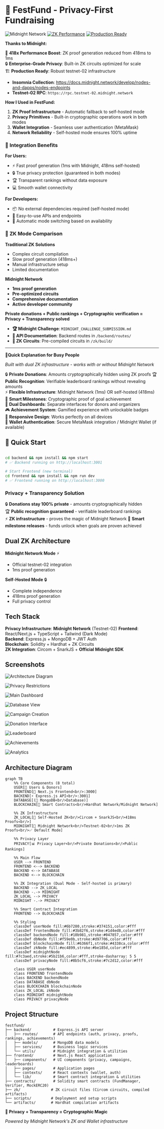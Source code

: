 # 🌙 FestFund - Privacy-First Fundraising

![Midnight Network](https://img.shields.io/badge/Midnight-Integration%20Ready-purple.svg)
[![ZK Performance](https://img.shields.io/badge/ZK%20Proofs-Self--Hosted%20Mode-blue.svg)](#dual-zk-architecture)
[![Production Ready](https://img.shields.io/badge/Status-Production%20Ready-brightgreen.svg)](#architecture)

**Thanks to Midnight:**

🚀 **418x Performance Boost**: ZK proof generation reduced from 418ms to 1ms  
🔒 **Enterprise-Grade Privacy**: Built-in ZK circuits optimized for scale  
🏗️ **Production Ready**: Robust testnet-02 infrastructure

- **Insomnia Collection**: https://docs.midnight.network/develop/nodes-and-dapps/nodes-endpoints
- **Testnet-02 RPC**: `https://rpc.testnet-02.midnight.network`

**How I Used in FestFund:**

1. **ZK Proof Infrastructure** - Automatic fallback to self-hosted mode
2. **Privacy Primitives** - Built-in cryptographic operations work in both modes
3. **Wallet Integration** - Seamless user authentication (MetaMask)
4. **Network Reliability** - Self-hosted mode ensures 100% uptime

### 🎯 **Integration Benefits**

**For Users:**

- ⚡ Fast proof generation (1ms with Midnight, 418ms self-hosted)
- 🔒 True privacy protection (guaranteed in both modes)
- 🏆 Transparent rankings without data exposure
- 💻 Smooth wallet connectivity

**For Developers:**

- 📦 No external dependencies required (self-hosted mode)
- 🔧 Easy-to-use APIs and endpoints
- 🔄 Automatic mode switching based on availability

### 🌟 **ZK Mode Comparison**

**Traditional ZK Solutions**

- Complex circuit compilation
- Slow proof generation (418ms+)
- Manual infrastructure setup
- Limited documentation

**Midnight Network**

- **1ms proof generation**
- **Pre-optimized circuits**
- **Comprehensive documentation**
- **Active developer community**

**Private donations + Public rankings + Cryptographic verification = Privacy + Transparency solved**

- **🏆 Midnight Challenge**: `MIDNIGHT_CHALLENGE_SUBMISSION.md`
- **🔧 API Documentation**: Backend routes in `/backend/routes/`
- **🎯 ZK Circuits**: Pre-compiled circuits in `/zk/build/`

---

**🌟Quick Explanation for Busy People**

_Built with dual ZK infrastructure - works with or without Midnight Network_

🔒 **Private Donations**: Amounts cryptographically hidden using ZK proofs
🏆 **Public Recognition**: Verifiable leaderboard rankings without revealing amounts  
⚡ **Flexible Infrastructure**: Midnight Network (1ms) OR self-hosted (418ms)  
🎯 **Smart Milestones**: Cryptographic proof of goal achievement  
👥 **Dual Dashboards**: Separate interfaces for donors and organizers  
🎮 **Achievement System**: Gamified experience with unlockable badges  
📱 **Responsive Design**: Works perfectly on all devices  
🔐 **Wallet Authentication**: Secure MetaMask integration / Midnight Wallet (if available)

## 🚀 **Quick Start**

```bash

cd backend && npm install && npm start
# ✅ Backend running on http://localhost:3001

# Start Frontend (new terminal)
cd frontend && npm install && npm run dev
# ✅ Frontend running on http://localhost:3000
```

### **Privacy + Transparency Solution**

🔒 **Donations stay 100% private** - amounts cryptographically hidden  
🏆 **Public recognition guaranteed** - verifiable leaderboard rankings  
⚡ **ZK infrastructure** - proves the magic of Midnight Network
🎯 **Smart milestone releases** - funds unlock when goals are proven achieved

## **Dual ZK Architecture**

**Midnight Network Mode** ⚡

- Official testnet-02 integration
- 1ms proof generation

**Self-Hosted Mode** 🔒

- Complete independence
- 418ms proof generation
- Full privacy control

## **Tech Stack**

**Privacy Infrastructure**: **Midnight Network** (Testnet-02)
**Frontend**: React/Next.js + TypeScript + Tailwind (Dark Mode)  
**Backend**: Express.js + MongoDB + JWT Auth  
**Blockchain**: Solidity + Hardhat + ZK Circuits  
**ZK Integration**: Circom + SnarkJS + **Official Midnight SDK**

## **Screenshots**

![Architecture Diagram](screenshots/diagram.png)

![Privacy Restrictions](screenshots/restriction.png)

![Main Dashboard](screenshots/image.png)

![Database View](screenshots/db.png)

![Campaign Creation](screenshots/image2.png)

![Donation Interface](screenshots/image3.png)

![Leaderboard](screenshots/image4.png)

![Achievements](screenshots/image5.png)

![Analytics](screenshots/image6.png)

## **Architecture Diagram**

```mermaid
graph TB
    %% Core Components (8 total)
    USER[👥 Users & Donors]
    FRONTEND[🎨 Next.js Frontend<br/>:3000]
    BACKEND[⚡ Express.js API<br/>:3001]
    DATABASE[(💾 MongoDB<br/>Database)]
    BLOCKCHAIN[🔗 Smart Contracts<br/>Hardhat Network/Midnight Network]

    %% ZK Infrastructure
    ZK_LOCAL[🔐 Self-Hosted ZK<br/>Circom + SnarkJS<br/>418ms Proofs<br/>]
    MIDNIGHT[🌙 Midnight Network<br/>Testnet-02<br/>1ms ZK Proofs<br/>✅ Default Mode]

    %% Privacy Layer
    PRIVACY[📊 Privacy Layer<br/>Private Donations<br/>Public Rankings]

    %% Main Flow
    USER --> FRONTEND
    FRONTEND <--> BACKEND
    BACKEND <--> DATABASE
    BACKEND <--> BLOCKCHAIN

    %% ZK Integration (Dual Mode - Self-hosted is primary)
    BACKEND --> ZK_LOCAL
    BACKEND -.-> MIDNIGHT
    ZK_LOCAL --> PRIVACY
    MIDNIGHT -.-> PRIVACY

    %% Smart Contract Integration
    FRONTEND --> BLOCKCHAIN

    %% Styling
    classDef userNode fill:#6b7280,stroke:#374151,color:#fff
    classDef frontendNode fill:#3b82f6,stroke:#1d4ed8,color:#fff
    classDef backendNode fill:#10b981,stroke:#047857,color:#fff
    classDef dbNode fill:#f59e0b,stroke:#d97706,color:#fff
    classDef blockchainNode fill:#6366f1,stroke:#4338ca,color:#fff
    classDef zkNode fill:#ec4899,stroke:#be185d,color:#fff
    classDef midnightNode fill:#7c3aed,stroke:#5b21b6,color:#fff,stroke-dasharray: 5 5
    classDef privacyNode fill:#8b5cf6,stroke:#7c2d12,color:#fff

    class USER userNode
    class FRONTEND frontendNode
    class BACKEND backendNode
    class DATABASE dbNode
    class BLOCKCHAIN blockchainNode
    class ZK_LOCAL zkNode
    class MIDNIGHT midnightNode
    class PRIVACY privacyNode
```

## **Project Structure**

```
festfund/
├── backend/          # Express.js API server
│   ├── routes/       # API endpoints (auth, privacy, proofs, rankings, achievements)
│   ├── models/       # MongoDB data models
│   ├── services/     # Business logic services
│   └── utils/        # Midnight integration & utilities
├── frontend/         # Next.js React application
│   ├── components/   # UI components (privacy, campaigns, leaderboards)
│   ├── pages/        # Application pages
│   ├── contexts/     # React contexts (wallet, auth)
│   └── lib/          # Smart contract integration & utilities
├── contracts/        # Solidity smart contracts (FundManager, Verifier, MockERC20)
├── zk/              # ZK circuit files (Circom circuits, compiled artifacts)
├── scripts/         # Deployment and setup scripts
└── artifacts/       # Hardhat compilation artifacts
```

**🌟 Privacy + Transparency = Cryptographic Magic**

_Powered by Midnight Network's ZK and Wallet infrastructure_
